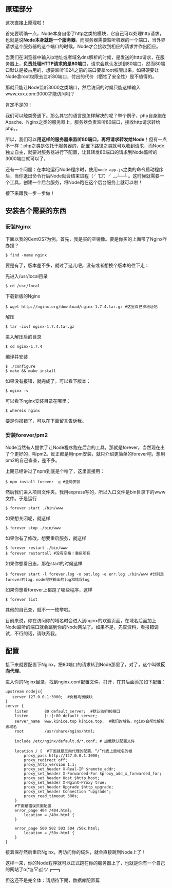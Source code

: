 ## 原理部分

这次直接上原理啦！

首先要明确一点，Node本身自带了http之类的模块，它自己可以处理http请求，也就是说**Node本身就是一个服务器**。而服务器需要监听机器的一个端口，当外界请求这个服务器的这个端口的时候，Node才会接收到相应的请求并作出回应。

当我们在浏览器中输入ip地址或者域名dns解析的时候，是发送的http请求，在服务器上，**负责处理HTTP请求的是80端口**，请求会默认发送到80端口。然而80端口默认是被占用的，想要监听1024之前的端口要拿root权限出来。如果硬要让Node拿root权限去监听80端口，付出的代价（牺牲了安全性）是不值得的。

那就只能让Node监听3000之类端口，然后访问的时候只能这样输入www.xxx.com:3000才能访问吗？

肯定不是的！

我们可以触类旁通下。那么其它的语言是怎样解决的呢？举个例子，php自身跑在Apache、Nginx之类的服务器上，服务器负责监听80端口，接收http请求转给php。。

所以，我们可以**用这样的服务器来监听80端口，再将请求转发给Node**！但有一点不一样：php之类是依托于服务器的，配置下路径之类就可以收到请求，而Node独立自主，就要对服务器进行下配置，让其转发80端口的请求到Node监听的3000端口就可以了。

还有一个问题：在本地运行Node程序时，使用`node app.js`之类的命令启动程序后，当你退出命令行后Node就会结束进程（╯‵□′）╯︵┴─┴ 。这时候就需要一个工具，创建一个后台服务，将Node跑在这个后台服务上就可以啦！

接下来跟我一步一步做！

## 安装各个需要的东西

### 安装Nginx

下面以我的CentOS7为例。首先，我是买的空镜像。要是你买的上面带了Nginx咋办捏？

    $ find -name nginx
要是有了，版本差不多，就过了这儿吧。没有或者想换个版本的往下走：

先进入/usr/local目录
    
    $ cd /usr/local
下载新版的Nginx

    $ wget http://nginx.org/download/nginx-1.7.4.tar.gz #这里自己换地址哈
解压
	
	$ tar -zxvf nginx-1.7.4.tar.gz
进入解压后的目录

    $ cd nginx-1.7.4
编译并安装

    $ ./configure
    $ make && make install
如果没有报错，就完成了。可以看下版本：
	
	$ nginx -v
可以看下nginx安装目录在哪里：

    $ whereis nginx
要是你报错了，可以在下面留言告诉我。

### 安装forever/pm2

Node当然有人提供了让Node程序跑在后台的工具，那就是forever。当然现在出了个更好的，叫pm2。反正都是用npm安装，就只介绍更简单的forever吧，想用pm2的自己查查，差不多。

上期已经讲过了npm到底是个啥了，这里直接用：

    $ npm install forever -g #全局安装
然后我们进入项目文件夹。我用express写的，所以入口文件是bin目录下的www文件。于是运行

    $ forever start ./bin/www
如果想关闭呢，就这样

    $ forever stop ./bin/www
如果你有了修改，想要重启服务，就这样
    
    $ forever restart ./bin/www
	$ forever restartall #没有空格！重启所有
如果你想看日志，那在start的时候这样

    $ forever start -l forever.log -o out.log -e err.log ./bin/www #分别是forever的log，node程序输出的log和错误log
如果你想看forever上都跑了哪些程序，这样

    $ forever list
其他的自己查，就不一一枚举啦。

目前来说，你在访问你的域名时会进入到nginx的欢迎页面，在域名后面加上Node监听的端口就会跳到你的Node网站了。如果不是，先查资料，看报错调试，不行的话，请联系我。

## 配置

接下来就要配置下Nginx，把80端口的请求转到Node那里了，对了，这个叫做**反向代理**。

进入你的Nginx目录，找到nginx.conf配置文件，打开，在其后面添加如下配置：

 
    upstream nodejs{
       server 127.0.0.1:3000;  #负载均衡模块
    }
    server {
        listen       80 default_server;  #默认监听80端口
        listen       [::]:80 default_server;
        server_name  www.kinice.top kinice.top;  #我们的域名，nginx会帮忙解析该域名
        root         /usr/share/nginx/html;

        include /etc/nginx/default.d/*.conf; # 加载默认配置文件

        location / {  #下面就是反向代理的配置，“/”代表上面域名的根
            proxy_pass http://127.0.0.1:3000;
            proxy_redirect off;
            proxy_http_version 1.1;
            proxy_set_header X-Real-IP $remote_addr;
            proxy_set_header X-Forwarded-For $proxy_add_x_forwarded_for;
            proxy_set_header Host $http_host;
            proxy_set_header X-NginX-Proxy true;
            proxy_set_header Upgrade $http_upgrade;
            proxy_set_header Connection "upgrade";
            proxy_read_timeout 300s;
        }
		#下面是错误页面配置
        error_page 404 /404.html;
            location = /40x.html {
        }

        error_page 500 502 503 504 /50x.html;
            location = /50x.html {
        }
    }

接着保存然后重启Nginx，再访问你的域名，就会直接跳到Node上了！

这样一来，你的Node程序就可以正式跑在你的服务器上了，也就是你有一个自己的网站了o(*≧▽≦)ツ┏━┓

但这还不是完全体：请期待下期，数据库配置篇
